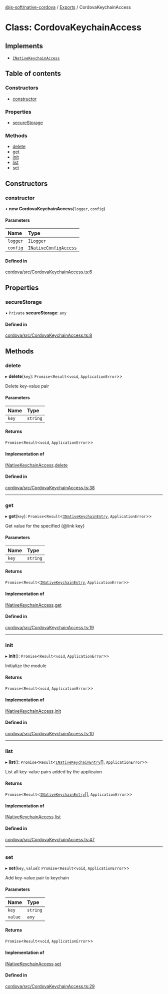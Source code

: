 [@js-soft/native-cordova](../README.md) / [Exports](../modules.md) / CordovaKeychainAccess

# Class: CordovaKeychainAccess

## Implements

- [`INativeKeychainAccess`](../interfaces/INativeKeychainAccess.md)

## Table of contents

### Constructors

- [constructor](CordovaKeychainAccess.md#constructor)

### Properties

- [secureStorage](CordovaKeychainAccess.md#securestorage)

### Methods

- [delete](CordovaKeychainAccess.md#delete)
- [get](CordovaKeychainAccess.md#get)
- [init](CordovaKeychainAccess.md#init)
- [list](CordovaKeychainAccess.md#list)
- [set](CordovaKeychainAccess.md#set)

## Constructors

### constructor

• **new CordovaKeychainAccess**(`logger`, `config`)

#### Parameters

| Name | Type |
| :------ | :------ |
| `logger` | `ILogger` |
| `config` | [`INativeConfigAccess`](../interfaces/INativeConfigAccess.md) |

#### Defined in

[cordova/src/CordovaKeychainAccess.ts:6](https://github.com/js-soft/ts-native-access/blob/feba5fc/packages/cordova/src/CordovaKeychainAccess.ts#L6)

## Properties

### secureStorage

• `Private` **secureStorage**: `any`

#### Defined in

[cordova/src/CordovaKeychainAccess.ts:8](https://github.com/js-soft/ts-native-access/blob/feba5fc/packages/cordova/src/CordovaKeychainAccess.ts#L8)

## Methods

### delete

▸ **delete**(`key`): `Promise`<`Result`<`void`, `ApplicationError`\>\>

Delete key-value pair

#### Parameters

| Name | Type |
| :------ | :------ |
| `key` | `string` |

#### Returns

`Promise`<`Result`<`void`, `ApplicationError`\>\>

#### Implementation of

[INativeKeychainAccess](../interfaces/INativeKeychainAccess.md).[delete](../interfaces/INativeKeychainAccess.md#delete)

#### Defined in

[cordova/src/CordovaKeychainAccess.ts:38](https://github.com/js-soft/ts-native-access/blob/feba5fc/packages/cordova/src/CordovaKeychainAccess.ts#L38)

___

### get

▸ **get**(`key`): `Promise`<`Result`<[`INativeKeychainEntry`](../interfaces/INativeKeychainEntry.md), `ApplicationError`\>\>

Get value for the specified {@link key}

#### Parameters

| Name | Type |
| :------ | :------ |
| `key` | `string` |

#### Returns

`Promise`<`Result`<[`INativeKeychainEntry`](../interfaces/INativeKeychainEntry.md), `ApplicationError`\>\>

#### Implementation of

[INativeKeychainAccess](../interfaces/INativeKeychainAccess.md).[get](../interfaces/INativeKeychainAccess.md#get)

#### Defined in

[cordova/src/CordovaKeychainAccess.ts:19](https://github.com/js-soft/ts-native-access/blob/feba5fc/packages/cordova/src/CordovaKeychainAccess.ts#L19)

___

### init

▸ **init**(): `Promise`<`Result`<`void`, `ApplicationError`\>\>

Initialize the module

#### Returns

`Promise`<`Result`<`void`, `ApplicationError`\>\>

#### Implementation of

[INativeKeychainAccess](../interfaces/INativeKeychainAccess.md).[init](../interfaces/INativeKeychainAccess.md#init)

#### Defined in

[cordova/src/CordovaKeychainAccess.ts:10](https://github.com/js-soft/ts-native-access/blob/feba5fc/packages/cordova/src/CordovaKeychainAccess.ts#L10)

___

### list

▸ **list**(): `Promise`<`Result`<[`INativeKeychainEntry`](../interfaces/INativeKeychainEntry.md)[], `ApplicationError`\>\>

List all key-value pairs added by the applicaion

#### Returns

`Promise`<`Result`<[`INativeKeychainEntry`](../interfaces/INativeKeychainEntry.md)[], `ApplicationError`\>\>

#### Implementation of

[INativeKeychainAccess](../interfaces/INativeKeychainAccess.md).[list](../interfaces/INativeKeychainAccess.md#list)

#### Defined in

[cordova/src/CordovaKeychainAccess.ts:47](https://github.com/js-soft/ts-native-access/blob/feba5fc/packages/cordova/src/CordovaKeychainAccess.ts#L47)

___

### set

▸ **set**(`key`, `value`): `Promise`<`Result`<`void`, `ApplicationError`\>\>

Add key-value pair to keychain

#### Parameters

| Name | Type |
| :------ | :------ |
| `key` | `string` |
| `value` | `any` |

#### Returns

`Promise`<`Result`<`void`, `ApplicationError`\>\>

#### Implementation of

[INativeKeychainAccess](../interfaces/INativeKeychainAccess.md).[set](../interfaces/INativeKeychainAccess.md#set)

#### Defined in

[cordova/src/CordovaKeychainAccess.ts:29](https://github.com/js-soft/ts-native-access/blob/feba5fc/packages/cordova/src/CordovaKeychainAccess.ts#L29)
